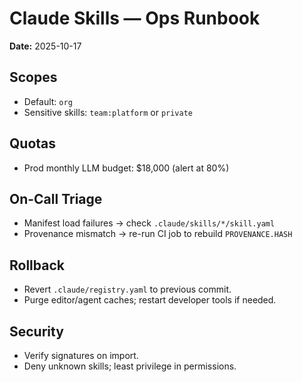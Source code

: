 # Claude Skills — Ops Runbook

**Date:** 2025-10-17

## Scopes
- Default: `org`
- Sensitive skills: `team:platform` or `private`

## Quotas
- Prod monthly LLM budget: $18,000 (alert at 80%)

## On-Call Triage
- Manifest load failures → check `.claude/skills/*/skill.yaml`
- Provenance mismatch → re-run CI job to rebuild `PROVENANCE.HASH`

## Rollback
- Revert `.claude/registry.yaml` to previous commit.
- Purge editor/agent caches; restart developer tools if needed.

## Security
- Verify signatures on import.
- Deny unknown skills; least privilege in permissions.
